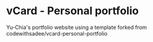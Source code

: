 # vCard - Personal portfolio

Yu-Chia's portfolio website using a template forked from codewithsadee/vcard-personal-portfolio
